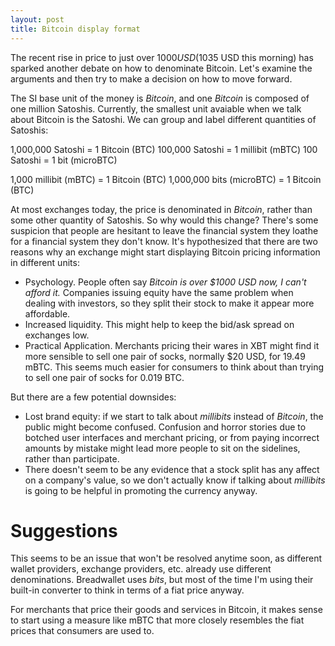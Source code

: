 ```yaml
---
layout: post
title: Bitcoin display format
---
```


The recent rise in price to just over $1000 USD ($1035 USD this morning) has sparked another debate on how to denominate Bitcoin. Let's examine the arguments and then try to make a decision on how to move forward.

The SI base unit of the money is *Bitcoin*, and one *Bitcoin* is composed of one million Satoshis. Currently, the smallest unit avaiable when we talk about Bitcoin is the Satoshi. We can group and label different quantities of Satoshis:

1,000,000 Satoshi = 1 Bitcoin (BTC)
100,000 Satoshi = 1 millibit (mBTC)
100 Satoshi = 1 bit (microBTC)

1,000 millibit (mBTC) = 1 Bitcoin (BTC)
1,000,000 bits (microBTC) = 1 Bitcoin (BTC)

At most exchanges today, the price is denominated in *Bitcoin*, rather than some other quantity of Satoshis. So why would this change? There's some suspicion that people are hesitant to leave the financial system they loathe for a financial system they don't know. It's hypothesized that there are two reasons why an exchange might start displaying Bitcoin pricing information in different units:

* Psychology. People often say *Bitcoin is over $1000 USD now, I can't afford it.* Companies issuing equity have the same problem when dealing with investors, so they split their stock to make it appear more affordable.
* Increased liquidity. This might help to keep the bid/ask spread on exchanges low.
* Practical Application. Merchants pricing their wares in XBT might find it more sensible to sell one pair of socks, normally $20 USD, for 19.49 mBTC. This seems much easier for consumers to think about than trying to sell one pair of socks for 0.019 BTC.

But there are a few potential downsides:

* Lost brand equity: if we start to talk about *millibits* instead of *Bitcoin*, the public might become confused. Confusion and horror stories due to botched user interfaces and merchant pricing, or from paying incorrect amounts by mistake might lead more people to sit on the sidelines, rather than participate.  
* There doesn't seem to be any evidence that a stock split has any affect on a company's value, so we don't actually know if talking about *millibits* is going to be helpful in promoting the currency anyway.

# Suggestions

This seems to be an issue that won't be resolved anytime soon, as different wallet providers, exchange providers, etc. already use different denominations. Breadwallet uses *bits*, but most of the time I'm using their built-in converter to think in terms of a fiat price anyway.

For merchants that price their goods and services in Bitcoin, it makes sense to start using a measure like mBTC that more closely resembles the fiat prices that consumers are used to.

